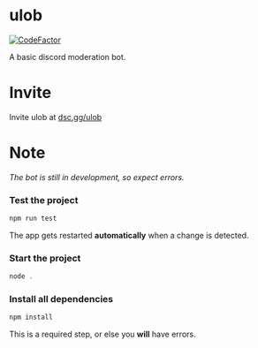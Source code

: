 # ulob
[![CodeFactor](https://www.codefactor.io/repository/github/korauo/ulob/badge)](https://www.codefactor.io/repository/github/korauo/ulob)


A basic discord moderation bot.

# Invite
Invite ulob at [dsc.gg/ulob](https://dsc.gg/ulob)

# Note
*The bot is still in development, so expect errors.*


### Test the project
```js
npm run test
```
The app gets restarted **automatically** when a change is detected. <br>
 
### Start the project

 ```js
 node .
 ```
### Install all dependencies

 ```js
 npm install
 ```

This is a required step, or else you **will** have errors.
